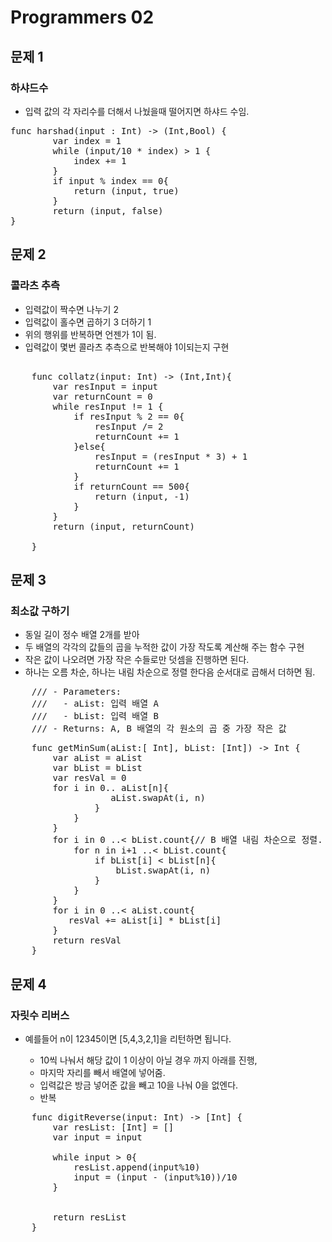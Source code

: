 
# Programmers 02

## 문제 1

### 하샤드수

- 입력 값의 각 자리수를 더해서 나눴을때 떨어지면 하샤드 수임.
<pre>
func harshad(input : Int) -> (Int,Bool)	{
        var index = 1
        while (input/10 * index) > 1 {
            index += 1
        }
        if input % index == 0{
            return (input, true)
        }
        return (input, false)
}
</pre>
 

## 문제 2

### 콜라츠 추측    

- 입력값이 짝수면 나누기 2
- 입력값이 홀수면 곱하기 3 더하기 1
- 위의 행위를 반복하면 언젠가 1이 됨.
- 입력값이 몇번 콜라츠 추측으로 반복해야 1이되는지 구현
<pre>    
    func collatz(input: Int) -> (Int,Int){
        var resInput = input
        var returnCount = 0   
        while resInput != 1 {
            if resInput % 2 == 0{
                resInput /= 2
                returnCount += 1
            }else{
                resInput = (resInput * 3) + 1
                returnCount += 1
            }
            if returnCount == 500{
                return (input, -1)
            }
        }
        return (input, returnCount)
        
    }
</pre>

## 문제 3

### 최소값 구하기    

- 동일 길이 정수 배열 2개를 받아
- 두 배열의 각각의 값들의 곱을 누적한 값이 가장 작도록 계산해 주는 함수 구현
- 작은 값이 나오려면 가장 작은 수들로만 덧셈을 진행하면 된다.
- 하나는 오름 차순, 하나는 내림 차순으로 정렬 한다음 순서대로 곱해서 더하면 됨.
<pre>
    /// - Parameters:
    ///   - aList: 입력 배열 A
    ///   - bList: 입력 배열 B
    /// - Returns: A, B 배열의 각 원소의 곱 중 가장 작은 값
</pre>
<pre>
    func getMinSum(aList:[ Int], bList: [Int]) -> Int {
        var aList = aList
        var bList = bList
        var resVal = 0
        for i in 0..<aList.count{// A 배열 오름 차순으로 정렬.
            for n in i+1..<aList.count{
                if aList[i] > aList[n]{
                   aList.swapAt(i, n)
                }
            }
        }
        for i in 0 ..< bList.count{// B 배열 내림 차순으로 정렬.
            for n in i+1 ..< bList.count{
                if bList[i] < bList[n]{
                    bList.swapAt(i, n)
                }
            }
        }
        for i in 0 ..< aList.count{
           resVal += aList[i] * bList[i]
        }
        return resVal
    }
</pre>

## 문제 4

### 자릿수 리버스

- 예를들어 n이 12345이면 [5,4,3,2,1]을 리턴하면 됩니다.
    
    - 10씩 나눠서 해당 값이 1 이상이 아닐 경우 까지 아래를 진행,
    - 마지막 자리를 빼서 배열에 넣어줌.
    - 입력값은 방금 넣어준 값을 빼고 10을 나눠 0을 없엔다.
    - 반복
<pre>
    func digitReverse(input: Int) -> [Int] {
        var resList: [Int] = []
        var input = input
        
        while input > 0{
            resList.append(input%10)
            input = (input - (input%10))/10 
        }
        

        return resList
    }
</pre>
